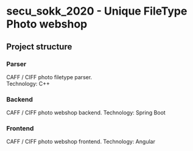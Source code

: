 # secu_sokk_2020 - Unique FileType Photo webshop

## Project structure

### Parser
CAFF / CIFF photo filetype parser.  
Technology: C++

### Backend
CAFF / CIFF photo webshop backend. 
Technology: Spring Boot

### Frontend

CAFF / CIFF photo webshop frontend.
Technology: Angular